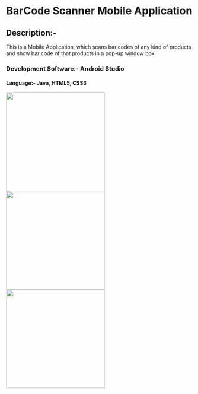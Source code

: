 # BarCode Scanner Mobile Application

## Description:- 
This is a Mobile Application, which scans bar codes of any kind of
products and show bar code of that products in a pop-up window box.

### Development Software:- Android Studio

#### Language:- Java, HTML5, CSS3

<img src="https://raw.github.com/dm77/barcodescanner/master/screenshots/main_activity.png" width="266">
<img src="https://raw.github.com/dm77/barcodescanner/master/screenshots/scanner.png" width="266">
<img src="https://raw.github.com/dm77/barcodescanner/master/screenshots/scan_results.png" width="266">



